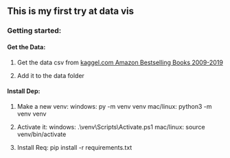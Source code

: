 ## This is my first try at data vis

### Getting started:

#### Get the Data:
1. Get the data csv from 
[kaggel.com Amazon Bestselling Books 2009-2019](https://www.kaggle.com/sootersaalu/amazon-top-50-bestselling-books-2009-2019)

2. Add it to the data folder

#### Install Dep:
1. Make a new venv:
    windows: py -m venv venv
    mac/linux: python3 -m venv venv

2. Activate it:
    windows: .\venv\Scripts\Activate.ps1
    mac/linux: source venv/bin/activate
3. Install Req:
    pip install -r requirements.txt
